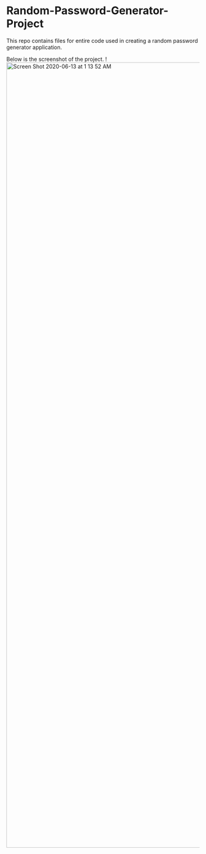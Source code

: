 # Random-Password-Generator-Project
This repo contains files for entire code used in creating a random password generator application.













Below is the screenshot of the project.
!<img width="2048" alt="Screen Shot 2020-06-13 at 1 13 52 AM" src="https://user-images.githubusercontent.com/61152071/84562644-37c71800-ad13-11ea-9e66-7c6485aec0c1.png">
